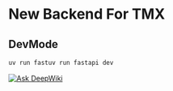 # New Backend For TMX

## DevMode

```bash
uv run fastuv run fastapi dev
```

[![Ask DeepWiki](https://deepwiki.com/badge.svg)](https://deepwiki.com/CRAG666/tmx_docs)
